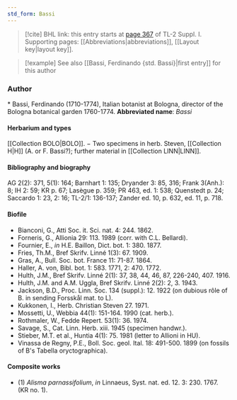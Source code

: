 ```yaml
---
std_form: Bassi
---
```


> [!cite] BHL link: this entry starts at [page 367](https://www.biodiversitylibrary.org/page/33265094) of TL-2 Suppl. I.
> Supporting pages: [[Abbreviations|abbreviations]], [[Layout key|layout key]].

> [!example] See also [[Bassi, Ferdinando {std. Bassi}|first entry]] for this author

### Author

\* Bassi, Ferdinando (1710-1774), Italian botanist at Bologna, director of the Bologna botanical garden 1760-1774. 
**Abbreviated name**: *Bassi*

#### Herbarium and types

[[Collection BOLO|BOLO]]. − Two specimens in herb. Steven, [[Collection H|H]] (A. or F. Bassi?); further material in [[Collection LINN|LINN]].

#### Bibliography and biography

AG 2(2): 371, 5(1): 164; Barnhart 1: 135; Dryander 3: 85, 316; Frank 3(Anh.): 8; IH 2: 59; KR p. 67; Lasègue p. 359; PR 463, ed. 1: 538; Quenstedt p. 24; Saccardo 1: 23, 2: 16; TL-2/1: 136-137; Zander ed. 10, p. 632, ed. 11, p. 718.

#### Biofile

- Bianconi, G., Atti Soc. it. Sci. nat. 4: 244. 1862.
- Forneris, G., Allionia 29: 113. 1989 (corr. with C.L. Bellardi).
- Fournier, E., *in* H.E. Baillon, Dict. bot. 1: 380. 1877.
- Fries, Th.M., Bref Skrifv. Linné 1(3): 67. 1909.
- Gras, A., Bull. Soc. bot. France 11: 71-87. 1864.
- Haller, A. von, Bibl. bot. 1: 583. 1771, 2: 470. 1772.
- Hulth, J.M., Bref Skrifv. Linné 2(1): 37, 38, 44, 46, 87, 226-240, 407. 1916.
- Hulth, J.M. and A.M. Uggla, Bref Skrifv. Linné 2(2): 2, 3. 1943.
- Jackson, B.D., Proc. Linn. Soc. 134 (suppl.): 12. 1922 (on dubious rôle of B. in sending Forsskål mat. to L).
- Kukkonen, I., Herb. Christian Steven 27. 1971.
- Mossetti, U., Webbia 44(1): 151-164. 1990 (cat. herb.).
- Rothmaler, W., Fedde Repert. 53(1): 36. 1974.
- Savage, S., Cat. Linn. Herb. xiii. 1945 (specimen handwr.).
- Stieber, M.T. et al., Huntia 4(1): 75. 1981 (letter to Allioni in HU).
- Vinassa de Regny, P.E., Boll. Soc. geol. Ital. 18: 491-500. 1899 (on fossils of B's Tabella oryctographica).

#### Composite works

- (1) *Alisma parnassifolium*, *in* Linnaeus, Syst. nat. ed. 12. 3: 230. 1767. (KR no. 1).

